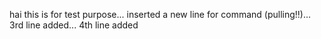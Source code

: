 hai this is for test purpose...
inserted a new line for command (pulling!!)...
3rd line added...
4th line added
